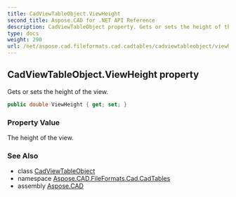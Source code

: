 ```yaml
---
title: CadViewTableObject.ViewHeight
second_title: Aspose.CAD for .NET API Reference
description: CadViewTableObject property. Gets or sets the height of the view
type: docs
weight: 290
url: /net/aspose.cad.fileformats.cad.cadtables/cadviewtableobject/viewheight/
---
```

## CadViewTableObject.ViewHeight property

Gets or sets the height of the view.

```csharp
public double ViewHeight { get; set; }
```

### Property Value

The height of the view.

### See Also

* class [CadViewTableObject](../)
* namespace [Aspose.CAD.FileFormats.Cad.CadTables](../../cadviewtableobject/)
* assembly [Aspose.CAD](../../../)


